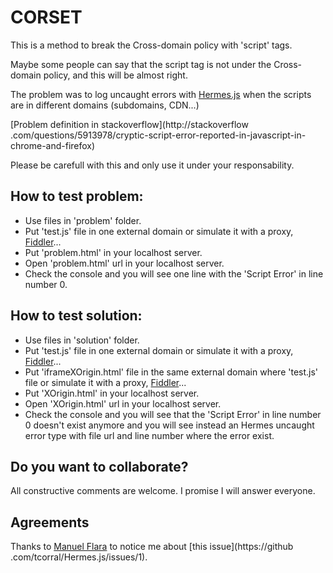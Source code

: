# CORSET
This is a method to break the Cross-domain policy with 'script' tags.

Maybe some people can say that the script tag is not under the Cross-domain policy, and this will be almost right.

The problem was to log uncaught errors with [Hermes.js](https://github.com/tcorral/Hermes.js) when the scripts are in
 different domains (subdomains, CDN...)

[Problem definition in stackoverflow](http://stackoverflow
.com/questions/5913978/cryptic-script-error-reported-in-javascript-in-chrome-and-firefox)

Please be carefull with this and only use it under your responsability.

## How to test problem:
* Use files in 'problem' folder.
* Put 'test.js' file in one external domain or simulate it with a proxy, [Fiddler](http://www.fiddler2.com/)...
* Put 'problem.html' in your localhost server.
* Open 'problem.html' url in your localhost server.
* Check the console and you will see one line with the 'Script Error' in line number 0.

## How to test solution:
* Use files in 'solution' folder.
* Put 'test.js' file in one external domain or simulate it with a proxy, [Fiddler](http://www.fiddler2.com/)...
* Put 'iframeXOrigin.html' file in the same external domain where 'test.js' file or simulate it with a proxy,
[Fiddler](http://www.fiddler2.com/)...
* Put 'XOrigin.html' in your localhost server.
* Open 'XOrigin.html' url in your localhost server.
* Check the console and you will see that the 'Script Error' in line number 0 doesn't exist anymore and you will see
instead an Hermes uncaught error type with file url and line number where the error exist.

## Do you want to collaborate?

All constructive comments are welcome. I promise I will answer everyone.

## Agreements

Thanks to [Manuel Flara](https://github.com/manuelflara) to notice me about [this issue](https://github
.com/tcorral/Hermes.js/issues/1).